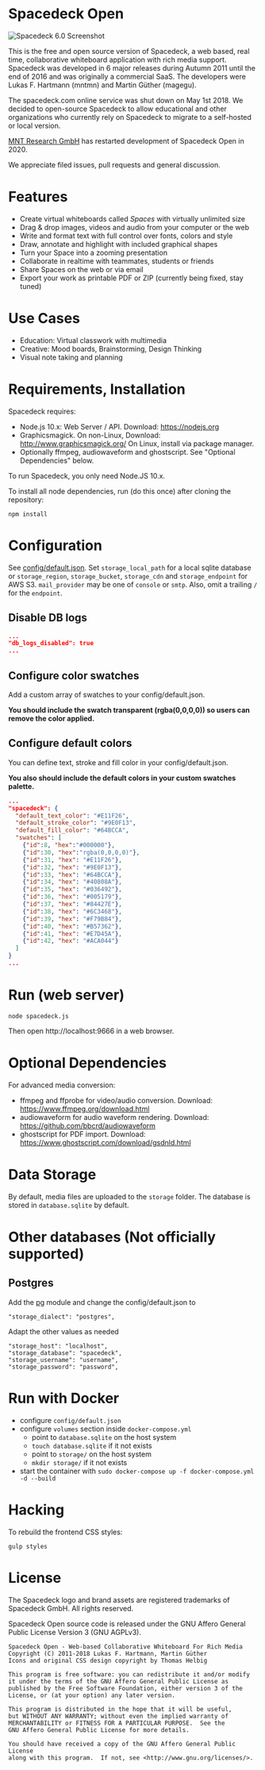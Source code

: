# Spacedeck Open

![Spacedeck 6.0 Screenshot](/public/images/sd6-screenshot.png)

This is the free and open source version of Spacedeck, a web based, real time, collaborative whiteboard application with rich media support. Spacedeck was developed in 6 major releases during Autumn 2011 until the end of 2016 and was originally a commercial SaaS. The developers were Lukas F. Hartmann (mntmn) and Martin Güther (magegu).

The spacedeck.com online service was shut down on May 1st 2018. We decided to open-source Spacedeck to allow educational and other organizations who currently rely on Spacedeck to migrate to a self-hosted or local version.

[MNT Research GmbH](https://mntre.com) has restarted development of Spacedeck Open in 2020.

We appreciate filed issues, pull requests and general discussion.

# Features

- Create virtual whiteboards called *Spaces* with virtually unlimited size
- Drag & drop images, videos and audio from your computer or the web
- Write and format text with full control over fonts, colors and style
- Draw, annotate and highlight with included graphical shapes
- Turn your Space into a zooming presentation
- Collaborate in realtime with teammates, students or friends
- Share Spaces on the web or via email
- Export your work as printable PDF or ZIP (currently being fixed, stay tuned)

# Use Cases

- Education: Virtual classwork with multimedia
- Creative: Mood boards, Brainstorming, Design Thinking
- Visual note taking and planning

# Requirements, Installation

Spacedeck requires:

- Node.js 10.x: Web Server / API. Download: https://nodejs.org
- Graphicsmagick. On non-Linux, Download: http://www.graphicsmagick.org/ On Linux, install via package manager.
- Optionally ffmpeg, audiowaveform and ghostscript. See "Optional Dependencies" below.

To run Spacedeck, you only need Node.JS 10.x.

To install all node dependencies, run (do this once) after cloning the repository:

    npm install

# Configuration

See [config/default.json](config/default.json). Set `storage_local_path` for a local sqlite database or `storage_region`, `storage_bucket`, `storage_cdn` and `storage_endpoint` for AWS S3. `mail_provider` may be one of `console` or `smtp`. Also, omit a trailing `/` for the `endpoint`.


## Disable DB logs

```json
...
"db_logs_disabled": true
...
```

## Configure color swatches

Add a custom array of swatches to your config/default.json.

**You should include the swatch transparent (rgba(0,0,0,0)) so users can remove the color applied.**

## Configure default colors
You can define text, stroke and fill color in your config/default.json. 

**You also should include the default colors in your custom swatches palette.**

```json
...
"spacedeck": {
  "default_text_color": "#E11F26",
  "default_stroke_color": "#9E0F13",
  "default_fill_color": "#64BCCA",
  "swatches": [
    {"id":8, "hex":"#000000"},
    {"id":30, "hex":"rgba(0,0,0,0)"},
    {"id":31, "hex": "#E11F26"},
    {"id":32, "hex": "#9E0F13"},
    {"id":33, "hex": "#64BCCA"},
    {"id":34, "hex": "#40808A"},
    {"id":35, "hex": "#036492"},
    {"id":36, "hex": "#005179"},
    {"id":37, "hex": "#84427E"},
    {"id":38, "hex": "#6C3468"},
    {"id":39, "hex": "#F79B84"},
    {"id":40, "hex": "#B57362"},
    {"id":41, "hex": "#E7D45A"},
    {"id":42, "hex": "#ACA044"}
  ]
}
...
```

# Run (web server)

    node spacedeck.js

Then open http://localhost:9666 in a web browser.

# Optional Dependencies

For advanced media conversion:

- ffmpeg and ffprobe for video/audio conversion. Download: https://www.ffmpeg.org/download.html
- audiowaveform for audio waveform rendering. Download: https://github.com/bbcrd/audiowaveform
- ghostscript for PDF import. Download: https://www.ghostscript.com/download/gsdnld.html

# Data Storage

By default, media files are uploaded to the ```storage``` folder.
The database is stored in ```database.sqlite``` by default.

# Other databases (Not officially supported)

## Postgres

Add the [pg](https://www.npmjs.com/package/pg) module and change the config/default.json to

```
"storage_dialect": "postgres",
```

Adapt the other values as needed

```
"storage_host": "localhost",
"storage_database": "spacedeck",
"storage_username": "username",
"storage_password": "password",
```


# Run with Docker

- configure `config/default.json`
- configure `volumes` section inside `docker-compose.yml`
  - point to `database.sqlite` on the host system
  - `touch database.sqlite` if it not exists
  - point to `storage/` on the host system
  - `mkdir storage/` if it not exists
- start the container with `sudo docker-compose up -f docker-compose.yml -d --build`

# Hacking

To rebuild the frontend CSS styles:

    gulp styles

# License

The Spacedeck logo and brand assets are registered trademarks of Spacedeck GmbH. All rights reserved.

Spacedeck Open source code is released under the GNU Affero General Public License Version 3 (GNU AGPLv3).

    Spacedeck Open - Web-based Collaborative Whiteboard For Rich Media
    Copyright (C) 2011-2018 Lukas F. Hartmann, Martin Güther
    Icons and original CSS design copyright by Thomas Helbig
    
    This program is free software: you can redistribute it and/or modify
    it under the terms of the GNU Affero General Public License as
    published by the Free Software Foundation, either version 3 of the
    License, or (at your option) any later version.

    This program is distributed in the hope that it will be useful,
    but WITHOUT ANY WARRANTY; without even the implied warranty of
    MERCHANTABILITY or FITNESS FOR A PARTICULAR PURPOSE.  See the
    GNU Affero General Public License for more details.

    You should have received a copy of the GNU Affero General Public License
    along with this program.  If not, see <http://www.gnu.org/licenses/>.
